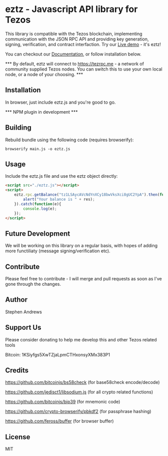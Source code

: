 # eztz - Javascript API library for Tezos
This library is compatible with the Tezos blockchain, implementing communication with the JSON RPC API and providing key generation, signing, verification, and contract interfaction. Try our [Live demo](https://stephenandrews.github.io/eztz/) - it's eztz!

You can checkout our [Documentation](https://stephenandrews.github.io/eztz/), or follow installation below.

*** By default, eztz will connect to https://tezrpc.me - a network of community supplied Tezos nodes. You can switch this to use your own local node, or a node of your choosing. ***

## Installation
In browser, just include eztz.js and you're good to go.

*** NPM plugin in development ***

## Building
Rebuild bundle using the following code (requires browserify):

```
browserify main.js -o eztz.js
```

## Usage
Include the eztz.js file and use the eztz object directly:
```html
<script src="./eztz.js"></script>
<script>
    eztz.rpc.getBalance("tz1LSAycAVcNdYnXCy18bwVksXci8gUC2YpA").then(function(res){
        alert("Your balance is " + res);
    }).catch(function(e){
        console.log(e);
    });
</script>
```
## Future Development
We will be working on this library on a regular basis, with hopes of adding more functiliaty (message signing/verification etc).

## Contribute
Please feel free to contribute - I will merge and pull requests as soon as I've gone through the changes.

## Author
Stephen Andrews

## Support Us
Please consider donating to help me develop this and other Tezos related tools

Bitcoin: 1KSiyfgs5XwTZjaLpmCTHxonsyXMx383P1

## Credits
https://github.com/bitcoinjs/bs58check (for base58check encode/decode)

https://github.com/jedisct1/libsodium.js (for all crypto related functions)

https://github.com/bitcoinjs/bip39 (for mnemonic code)

https://github.com/crypto-browserify/pbkdf2 (for passphrase hashing)

https://github.com/feross/buffer (for browser buffer)

## License
MIT
